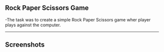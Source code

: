 ## Rock Paper Scissors Game

-The task was to create a simple Rock Paper Scissors game wher player plays against the computer.

---

## Screenshots